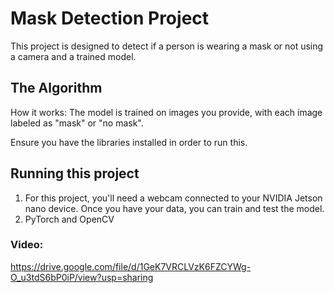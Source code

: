 # Mask Detection Project

This project is designed to detect if a person is wearing a mask or not using a camera and a trained model.

## The Algorithm

How it works: The model is trained on images you provide, with each image labeled as "mask" or "no mask". 

Ensure you have the libraries installed in order to run this. 

## Running this project

1. For this project, you'll need a webcam connected to your NVIDIA Jetson nano device. Once you have your data, you can train and test the model. 
2. PyTorch and OpenCV

### Video:
https://drive.google.com/file/d/1GeK7VRCLVzK6FZCYWg-O_u3tdS6bP0iP/view?usp=sharing

